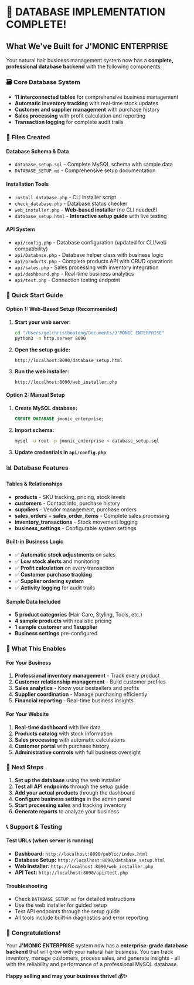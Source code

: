 # 🎉 DATABASE IMPLEMENTATION COMPLETE!

## What We've Built for J'MONIC ENTERPRISE

Your natural hair business management system now has a **complete, professional database backend** with the following components:

### 🗃️ **Core Database System**
- **11 interconnected tables** for comprehensive business management
- **Automatic inventory tracking** with real-time stock updates
- **Customer and supplier management** with purchase history
- **Sales processing** with profit calculation and reporting
- **Transaction logging** for complete audit trails

### 📁 **Files Created**

#### Database Schema & Data
- `database_setup.sql` - Complete MySQL schema with sample data
- `DATABASE_SETUP.md` - Comprehensive setup documentation

#### Installation Tools
- `install_database.php` - CLI installer script  
- `check_database.php` - Database status checker
- `web_installer.php` - **Web-based installer** (no CLI needed!)
- `database_setup.html` - **Interactive setup guide** with live testing

#### API System
- `api/config.php` - Database configuration (updated for CLI/web compatibility)
- `api/Database.php` - Database helper class with business logic
- `api/products.php` - Complete products API with CRUD operations
- `api/sales.php` - Sales processing with inventory integration
- `api/dashboard.php` - Real-time business analytics
- `api/test.php` - Connection testing endpoint

### 🚀 **Quick Start Guide**

#### Option 1: Web-Based Setup (Recommended)
1. **Start your web server:**
   ```bash
   cd "/Users/gelchristboateng/Documents/J'MONIC ENTERPRISE"
   python3 -m http.server 8090
   ```

2. **Open the setup guide:**
   ```
   http://localhost:8090/database_setup.html
   ```

3. **Run the web installer:**
   ```
   http://localhost:8090/web_installer.php
   ```

#### Option 2: Manual Setup
1. **Create MySQL database:**
   ```sql
   CREATE DATABASE jmonic_enterprise;
   ```

2. **Import schema:**
   ```bash
   mysql -u root -p jmonic_enterprise < database_setup.sql
   ```

3. **Update credentials in `api/config.php`**

### 📊 **Database Features**

#### Tables & Relationships
- **products** - SKU tracking, pricing, stock levels
- **customers** - Contact info, purchase history  
- **suppliers** - Vendor management, purchase orders
- **sales_orders** + **sales_order_items** - Complete sales processing
- **inventory_transactions** - Stock movement logging
- **business_settings** - Configurable system settings

#### Built-in Business Logic
- ✅ **Automatic stock adjustments** on sales
- ✅ **Low stock alerts** and monitoring  
- ✅ **Profit calculation** on every transaction
- ✅ **Customer purchase tracking**
- ✅ **Supplier ordering system**
- ✅ **Activity logging** for audit trails

#### Sample Data Included
- **5 product categories** (Hair Care, Styling, Tools, etc.)
- **4 sample products** with realistic pricing
- **1 sample customer** and **1 supplier**
- **Business settings** pre-configured

### 🎯 **What This Enables**

#### For Your Business
1. **Professional inventory management** - Track every product
2. **Customer relationship management** - Build customer profiles  
3. **Sales analytics** - Know your bestsellers and profits
4. **Supplier coordination** - Manage purchasing efficiently
5. **Financial reporting** - Real-time business insights

#### For Your Website
1. **Real-time dashboard** with live data
2. **Products catalog** with stock information
3. **Sales processing** with automatic calculations
4. **Customer portal** with purchase history
5. **Administrative controls** with full business oversight

### 🔧 **Next Steps**

1. **Set up the database** using the web installer
2. **Test all API endpoints** through the setup guide  
3. **Add your actual products** through the dashboard
4. **Configure business settings** in the admin panel
5. **Start processing sales** and tracking inventory
6. **Generate reports** to analyze your business

### 📞 **Support & Testing**

#### Test URLs (when server is running)
- **Dashboard:** `http://localhost:8090/public/index.html`
- **Database Setup:** `http://localhost:8090/database_setup.html`  
- **Web Installer:** `http://localhost:8090/web_installer.php`
- **API Test:** `http://localhost:8090/api/test.php`

#### Troubleshooting
- Check `DATABASE_SETUP.md` for detailed instructions
- Use the web installer for guided setup
- Test API endpoints through the setup guide
- All tools include built-in diagnostics and error reporting

### 🎊 **Congratulations!**

Your **J'MONIC ENTERPRISE** system now has a **enterprise-grade database backend** that will grow with your natural hair business. You can track inventory, manage customers, process sales, and generate insights - all with the reliability and performance of a professional MySQL database.

**Happy selling and may your business thrive! 💰✨**